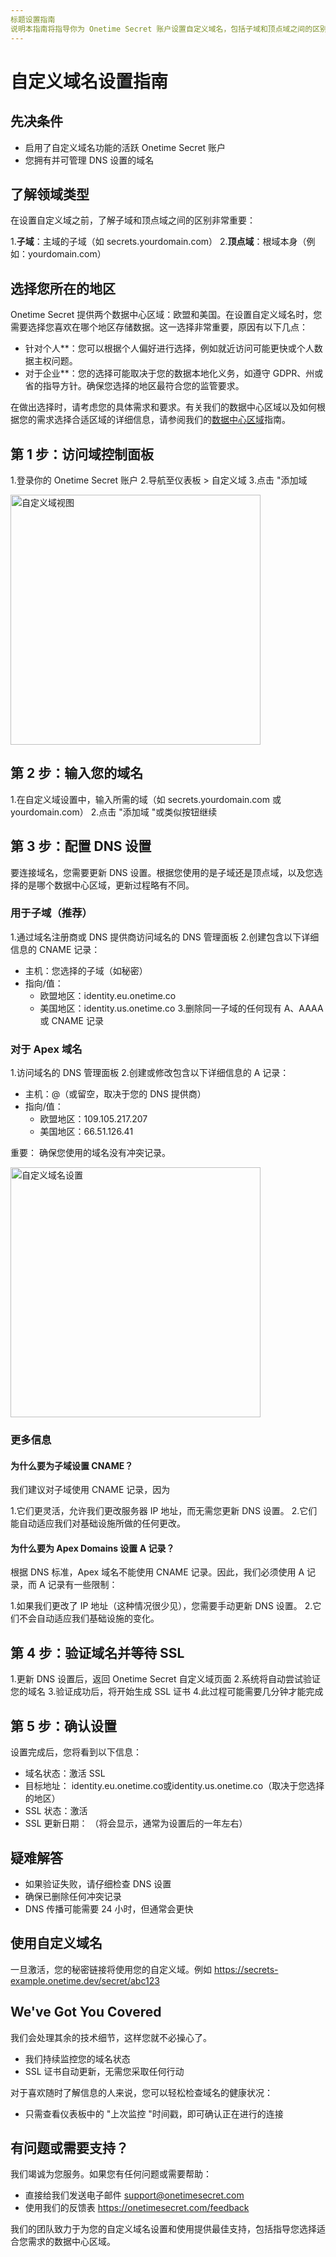 ```yaml
---
标题设置指南
说明本指南将指导你为 Onetime Secret 账户设置自定义域名，包括子域和顶点域之间的区别，以及选择首选的数据中心区域。
---
```


# 自定义域名设置指南

## 先决条件

- 启用了自定义域名功能的活跃 Onetime Secret 账户
- 您拥有并可管理 DNS 设置的域名

## 了解领域类型

在设置自定义域之前，了解子域和顶点域之间的区别非常重要：

1.**子域**：主域的子域（如 secrets.yourdomain.com）
2.**顶点域**：根域本身（例如：yourdomain.com）

## 选择您所在的地区

Onetime Secret 提供两个数据中心区域：欧盟和美国。在设置自定义域名时，您需要选择您喜欢在哪个地区存储数据。这一选择非常重要，原因有以下几点：

- 针对个人**：您可以根据个人偏好进行选择，例如就近访问可能更快或个人数据主权问题。
- 对于企业**：您的选择可能取决于您的数据本地化义务，如遵守 GDPR、州或省的指导方针。确保您选择的地区最符合您的监管要求。

在做出选择时，请考虑您的具体需求和要求。有关我们的数据中心区域以及如何根据您的需求选择合适区域的详细信息，请参阅我们的[数据中心区域](/docs/regions)指南。

## 第 1 步：访问域控制面板

1.登录你的 Onetime Secret 账户
2.导航至仪表板 > 自定义域
3.点击 "添加域

<img src="/img/docs/custom-domains/3-Custom-domains.png" alt="自定义域视图" width="400" />

## 第 2 步：输入您的域名

1.在自定义域设置中，输入所需的域（如 secrets.yourdomain.com 或 yourdomain.com）
2.点击 "添加域 "或类似按钮继续

## 第 3 步：配置 DNS 设置

要连接域名，您需要更新 DNS 设置。根据您使用的是子域还是顶点域，以及您选择的是哪个数据中心区域，更新过程略有不同。

### 用于子域（推荐）

1.通过域名注册商或 DNS 提供商访问域名的 DNS 管理面板
2.创建包含以下详细信息的 CNAME 记录：
   - 主机：您选择的子域（如秘密）
   - 指向/值：
     - 欧盟地区：identity.eu.onetime.co
     - 美国地区：identity.us.onetime.co
3.删除同一子域的任何现有 A、AAAA 或 CNAME 记录

### 对于 Apex 域名

1.访问域名的 DNS 管理面板
2.创建或修改包含以下详细信息的 A 记录：
   - 主机：@（或留空，取决于您的 DNS 提供商）
   - 指向/值：
     - 欧盟地区：109.105.217.207
     - 美国地区：66.51.126.41

重要： 确保您使用的域名没有冲突记录。

<img src="/img/docs/custom-domains/4-Custom-domain-settings.png" alt="自定义域名设置" width="400" />

### 更多信息

#### 为什么要为子域设置 CNAME？

我们建议对子域使用 CNAME 记录，因为

1.它们更灵活，允许我们更改服务器 IP 地址，而无需您更新 DNS 设置。
2.它们能自动适应我们对基础设施所做的任何更改。

#### 为什么要为 Apex Domains 设置 A 记录？

根据 DNS 标准，Apex 域名不能使用 CNAME 记录。因此，我们必须使用 A 记录，而 A 记录有一些限制：

1.如果我们更改了 IP 地址（这种情况很少见），您需要手动更新 DNS 设置。
2.它们不会自动适应我们基础设施的变化。

## 第 4 步：验证域名并等待 SSL

1.更新 DNS 设置后，返回 Onetime Secret 自定义域页面
2.系统将自动尝试验证您的域名
3.验证成功后，将开始生成 SSL 证书
4.此过程可能需要几分钟才能完成

## 第 5 步：确认设置

设置完成后，您将看到以下信息：

- 域名状态：激活 SSL
- 目标地址： identity.eu.onetime.co或identity.us.onetime.co（取决于您选择的地区）
- SSL 状态：激活
- SSL 更新日期： （将会显示，通常为设置后的一年左右）

## 疑难解答

- 如果验证失败，请仔细检查 DNS 设置
- 确保已删除任何冲突记录
- DNS 传播可能需要 24 小时，但通常会更快

## 使用自定义域名

一旦激活，您的秘密链接将使用您的自定义域。例如
https://secrets-example.onetime.dev/secret/abc123

## We've Got You Covered

我们会处理其余的技术细节，这样您就不必操心了。

- 我们持续监控您的域名状态
- SSL 证书自动更新，无需您采取任何行动

对于喜欢随时了解信息的人来说，您可以轻松检查域名的健康状况：

- 只需查看仪表板中的 "上次监控 "时间戳，即可确认正在进行的连接

## 有问题或需要支持？

我们竭诚为您服务。如果您有任何问题或需要帮助：

- 直接给我们发送电子邮件 support@onetimesecret.com
- 使用我们的反馈表 https://onetimesecret.com/feedback

我们的团队致力于为您的自定义域名设置和使用提供最佳支持，包括指导您选择适合您需求的数据中心区域。
